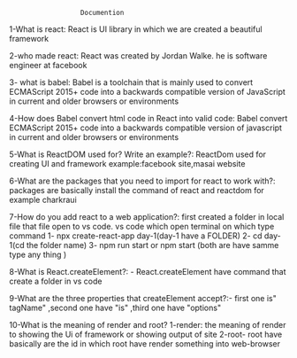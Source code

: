                       Documention
 1-What is react: React is UI library in which we are created a beautiful framework

 2-who made react: React was created by Jordan Walke. he is software engineer at facebook 

 3- what is babel: Babel is a toolchain that is mainly used to convert ECMAScript 2015+ code into a backwards compatible version of JavaScript in current and older browsers or environments

 4-How does Babel convert html code in React into valid code: Babel convert ECMAScript 2015+ code into a backwards compatible version of javascript in current and older browsers or environments

 5-What is ReactDOM used for? Write an example?: ReactDom used for creating UI and framework
 example:facebook site,masai website

 6-What are the packages that you need to import for react to work with?: packages are basically install the command of react and reactdom for example charkraui

7-How do you add react to a web application?: first created a folder in local file that file open to vs code. vs code which open terminal on which type command 
    1- npx create-react-app day-1(day-1 have a FOLDER)
    2- cd day-1(cd the folder name)
    3- npm run start or npm start (both are have samme type any thing )


 8-What is React.createElement?: - React.createElement have command that create a folder in vs code 

 9-What are the three properties that createElement accept?:- first one is" tagName" ,second one have "is" ,third one have "options"


 10-What is the meaning of render and root?
   1-render: the meaning of render to showing the Ui of framework or showing output of site
   2-root- root have basically are the id in which root have render something into web-browser

     
    


    


